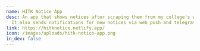 ```yaml
---
name: HITK Notice App
desc: An app that shows notices after scraping them from my college's website.
  It also sends notifications for new notices via web push and telegram bot.
link: https://hitknotice.netlify.app/
icon: /images/uploads/hitk-notice-app.png
in_dev: false
---
```

